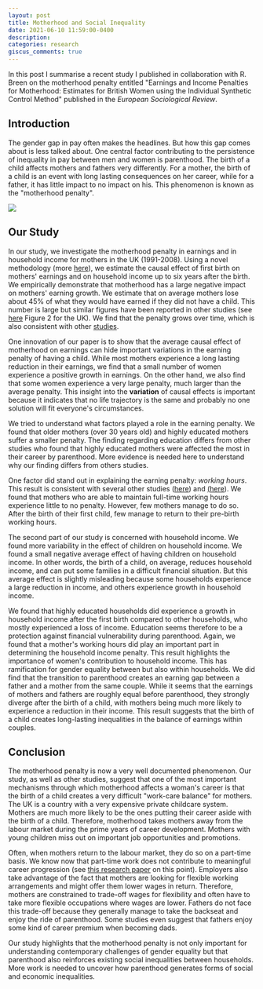 ```yaml
---
layout: post
title: Motherhood and Social Inequality
date: 2021-06-10 11:59:00-0400
description: 
categories: research
giscus_comments: true
---
```


In this post I summarise a recent study I published in collaboration with R. Breen on the motherhood penalty entitled "Earnings and Income Penalties for Motherhood: Estimates for British Women using the Individual Synthetic Control Method" published in the *European Sociological Review*.


Introduction
------

The gender gap in pay often makes the headlines. But how this gap comes about is less talked about. One central factor contributing to the persistence of inequality in pay between men and women is parenthood. The birth of a child affects mothers and fathers very differently. For a mother, the birth of a child is an event with long lasting consequences on her career, while for a father, it has little impact to no impact on his. This phenomenon is known as the "motherhood penalty".     

<img src="https://upload.wikimedia.org/wikipedia/commons/8/8a/PikiWiki_Israel_21479_Economy_of_Israel.jpg">


Our Study
------

In our study, we investigate the motherhood penalty in earnings and in household income for mothers in the UK (1991-2008). Using a novel methodology (more [here](/posts/2021/06/isc/)), we estimate the causal effect of first birth on mothers' earnings and on household income up to six years after the birth. We empirically demonstrate that motherhood has a large negative impact on mothers' earning growth. We estimate that on average mothers lose about 45% of what they would have earned if they did not have a child. This number is large but similar figures have been reported in other studies (see [here](https://voxeu.org/article/child-penalties-across-countries-evidence-and-explanations) Figure 2 for the UK). We find that the penalty grows over time, which is also consistent with other [studies](https://academic.oup.com/oxrep/article/36/4/855/6124298?login=true). 

One innovation of our paper is to show that the average causal effect of motherhood on earnings can hide important variations in the earning penalty of having a child. While most mothers experience a long lasting reduction in their earnings, we find that a small number of women experience a positive growth in earnings. On the other hand, we also find that some women experience a very large penalty, much larger than the average penalty. This insight into the **variation** of causal effects is important because it indicates that no life trajectory is the same and probably no one solution will fit everyone's circumstances.

We tried to understand what factors played a role in the earning penalty. We found that older mothers (over 30 years old) and highly educated mothers suffer a smaller penalty. The finding regarding education differs from other studies who found that highly educated mothers were affected the most in their career by parenthood. More evidence is needed here to understand why our finding differs from others studies. 

One factor did stand out in explaining the earning penalty: *working hours*. This result is consistent with several other studies ([here](https://link.springer.com/article/10.1353/dem.0.0056)) and [(here](https://academic.oup.com/oxrep/article/36/4/855/6124298?login=true)). We found that mothers who are able to maintain full-time working hours experience little to no penalty. However, few mothers manage to do so. After the birth of their first child, few manage to return to their pre-birth working hours. 

The second part of our study is concerned with household income. We found more variability in the effect of children on household income. We found a small negative average effect of having children on household income. In other words, the birth of a child, on average, reduces household income, and can put some families in a difficult financial situation. But this average effect is slightly misleading because some households experience a large reduction in income, and others experience growth in household income. 

We found that highly educated households did experience a growth in household income after the first birth compared to other households, who mostly experienced a loss of income. Education seems therefore to be a protection against financial vulnerability during parenthood. Again, we found that a mother's working hours did play an important part in determining the household income penalty. This result highlights the importance of women's contribution to household income. This has ramification for gender equality between but also within households. We did find that the transition to parenthood creates an earning gap between a father and a mother from the same couple. While it seems that the earnings of mothers and fathers are roughly equal before parenthood, they strongly diverge after the birth of a child, with mothers being much more likely to experience a reduction in their income. This result suggests that the birth of a child creates long-lasting inequalities in the balance of earnings within couples. 

Conclusion
------

The motherhood penalty is now a very well documented phenomenon. Our study, as well as other studies, suggest that one of the most important mechanisms through which motherhood affects a woman's career is that the birth of a child creates a very difficult "work-care balance" for mothers. The UK is a country with a very expensive private childcare system. Mothers are much more likely to be the ones putting their career aside with the birth of a child. Therefore, motherhood  takes mothers away from the labour market during the prime years of career development. Mothers with young children miss out on important job opportunities and promotions. 

Often, when mothers return to the labour market, they do so on a part-time basis. We know now that part-time work does not contribute to meaningful career progression (see [this research paper](https://academic.oup.com/oxrep/article/36/4/855/6124298?login=true) on this point). Employers also take advantage of the fact that mothers are looking for flexible working arrangements and might offer them lower wages in return. Therefore, mothers are constrained to trade-off wages for flexibility and often have to take more flexible occupations where wages are lower. Fathers do not face this trade-off because they generally manage to take the backseat and enjoy the ride of parenthood. Some studies even suggest that fathers enjoy some kind of career premium when becoming dads.

Our study highlights that the motherhood penalty is not only important for understanding contemporary challenges of gender equality but that parenthood also reinforces existing social inequalities between households. More work is needed to uncover how parenthood generates forms of social and economic inequalities.


